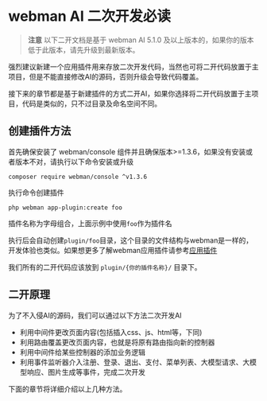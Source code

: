 # webman AI 二次开发必读

> **注意**
> 以下二开文档是基于 webman AI 5.1.0 及以上版本的，如果你的版本低于此版本，请先升级到最新版本。

强烈建议新建一个应用插件用来存放二次开发代码，当然也可将二开代码放置于主项目，但是不能直接修改AI的源码，否则升级会导致代码覆盖。

接下来的章节都是基于新建插件的方式二开AI，如果你选择将二开代码放置于主项目，代码是类似的，只不过目录及命名空间不同。

## 创建插件方法

首先确保安装了 webman/console 组件并且确保版本>=1.3.6，如果没有安装或者版本不对，请执行以下命令安装或升级
```shell
composer require webman/console ^v1.3.6
```

执行命令创建插件
```shell
php webman app-plugin:create foo
```
插件名称为字母组合，上面示例中使用`foo`作为插件名

执行后会自动创建`plugin/foo`目录，这个目录的文件结构与webman是一样的，开发体验也类似。如果想更多了解webman应用插件请参考[应用插件](https://www.workerman.net/doc/webman/app/app.html)

我们所有的二开代码应该放到 `plugin/{你的插件名称}/` 目录下。

## 二开原理
为了不入侵AI的源码，我们可以通过以下方法二次开发AI

* 利用中间件更改页面内容(包括插入css、js、html等，下同)
* 利用路由覆盖更改页面内容，也就是将原有路由指向新的控制器
* 利用中间件给某些控制器的添加业务逻辑
* 利用事件监听器介入注册、登录、退出、支付、菜单列表、大模型请求、大模型响应、图片生成等事件，完成二次开发

下面的章节将详细介绍以上几种方法。